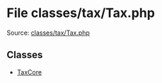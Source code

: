 File classes/tax/Tax.php
=========

Source: [classes/tax/Tax.php](https://github.com/PrestaShop/PrestaShop/blob/1.5.0.2/classes/tax/Tax.php)


Classes
-------

* [TaxCore](class.TaxCore.md)

